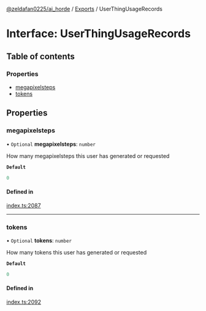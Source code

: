 [@zeldafan0225/ai_horde](../README.md) / [Exports](../modules.md) / UserThingUsageRecords

# Interface: UserThingUsageRecords

## Table of contents

### Properties

- [megapixelsteps](UserThingUsageRecords.md#megapixelsteps)
- [tokens](UserThingUsageRecords.md#tokens)

## Properties

### megapixelsteps

• `Optional` **megapixelsteps**: `number`

How many megapixelsteps this user has generated or requested

**`Default`**

```ts
0
```

#### Defined in

[index.ts:2087](https://github.com/ZeldaFan0225/ai_horde/blob/90eaabf/index.ts#L2087)

___

### tokens

• `Optional` **tokens**: `number`

How many tokens this user has generated or requested

**`Default`**

```ts
0
```

#### Defined in

[index.ts:2092](https://github.com/ZeldaFan0225/ai_horde/blob/90eaabf/index.ts#L2092)
